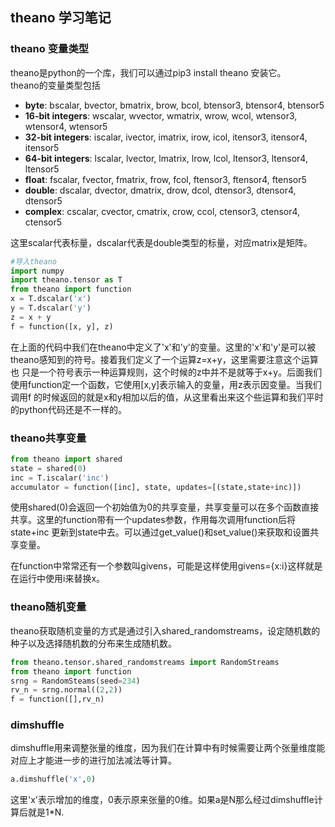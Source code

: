 ## theano 学习笔记

### theano 变量类型
theano是python的一个库，我们可以通过pip3 install theano 安装它。    
theano的变量类型包括
* **byte**: bscalar, bvector, bmatrix, brow, bcol, btensor3, btensor4, btensor5
* **16-bit integers**: wscalar, wvector, wmatrix, wrow, wcol, wtensor3, wtensor4, wtensor5
* **32-bit integers**: iscalar, ivector, imatrix, irow, icol, itensor3, itensor4, itensor5
* **64-bit integers**: lscalar, lvector, lmatrix, lrow, lcol, ltensor3, ltensor4, ltensor5
* **float**: fscalar, fvector, fmatrix, frow, fcol, ftensor3, ftensor4, ftensor5
* **double**: dscalar, dvector, dmatrix, drow, dcol, dtensor3, dtensor4, dtensor5
* **complex**: cscalar, cvector, cmatrix, crow, ccol, ctensor3, ctensor4, ctensor5

这里scalar代表标量，dscalar代表是double类型的标量，对应matrix是矩阵。
~~~ python
#导入theano
import numpy
import theano.tensor as T
from theano import function
x = T.dscalar('x')
y = T.dscalar('y')
z = x + y
f = function([x, y], z)
~~~
在上面的代码中我们在theano中定义了'x'和'y'的变量。这里的'x'和'y'是可以被theano感知到的符号。接着我们定义了一个运算z=x+y，这里需要注意这个运算也
只是一个符号表示一种运算规则，这个时候的z中并不是就等于x+y。后面我们使用function定一个函数，它使用[x,y]表示输入的变量，用z表示因变量。当我们调用f
的时候返回的就是x和y相加以后的值，从这里看出来这个些运算和我们平时的python代码还是不一样的。

### theano共享变量
~~~ python
from theano import shared
state = shared(0)
inc = T.iscalar('inc')
accumulator = function([inc], state, updates=[(state,state+inc)])
~~~
使用shared(0)会返回一个初始值为0的共享变量，共享变量可以在多个函数直接共享。这里的function带有一个updates参数，作用每次调用function后将state+inc
更新到state中去。可以通过get_value()和set_value()来获取和设置共享变量。

在function中常常还有一个参数叫givens，可能是这样使用givens={x:i}这样就是在运行中使用i来替换x。

### theano随机变量
theano获取随机变量的方式是通过引入shared_randomstreams，设定随机数的种子以及选择随机数的分布来生成随机数。
~~~ python
from theano.tensor.shared_randomstreams import RandomStreams
from theano import function
srng = RandomSteams(seed=234)
rv_n = srng.normal((2,2))
f = function([],rv_n)
~~~

### dimshuffle
dimshuffle用来调整张量的维度，因为我们在计算中有时候需要让两个张量维度能对应上才能进一步的进行加法减法等计算。
~~~ python
a.dimshuffle('x',0)
~~~
这里'x'表示增加的维度，0表示原来张量的0维。如果a是N那么经过dimshuffle计算后就是1*N.


